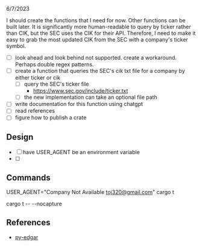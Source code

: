 6/7/2023

I should create the functions that I need for now.
Other functions can be built later.
It is significantly more human-readable to query by ticker rather than CIK, but the SEC uses the CIK for their API. Therefore, I need to make it easy to grab the most updated CIK from the SEC with a company's ticker symbol.

- [ ] look ahead and look behind not supported. create a workaround. Perhaps double regex patterns.
- [ ] create a function that queries the SEC's cik txt file for a company by either ticker or cik
  - [ ] query the SEC's ticker file
    - https://www.sec.gov/include/ticker.txt
  - [ ] the new implementation can take an optional file path
- [ ] write documentation for this function using chatgpt
- [ ] read references
- [ ] figure how to publish a crate

## Design

- [ ] have USER_AGENT be an environment variable
- [ ] 

## Commands

USER_AGENT="Company Not Available toj320@gmail.com" cargo t

cargo t -- --nocapture

## References
- [py-edgar](https://github.com/joeyism/py-edgar/tree/master)